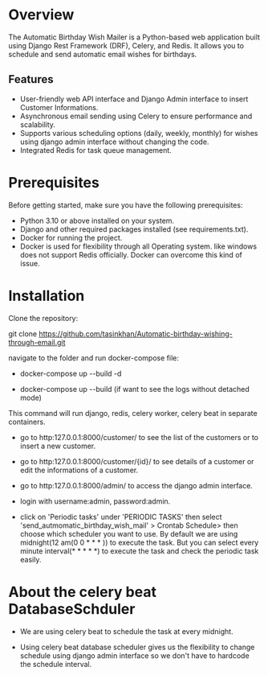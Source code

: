 # Overview
The Automatic Birthday Wish Mailer is a Python-based web application built using Django Rest Framework (DRF), Celery, and Redis. It allows you to schedule and send automatic email wishes for birthdays. 

## Features
- User-friendly web API interface and Django Admin interface to insert Customer Informations.
- Asynchronous email sending using Celery to ensure performance and scalability.
- Supports various scheduling options (daily, weekly, monthly) for wishes using django admin interface without changing the code.
- Integrated Redis for task queue management.

# Prerequisites
Before getting started, make sure you have the following prerequisites:

- Python 3.10 or above installed on your system.
- Django and other required packages installed (see requirements.txt).
- Docker for running the project.
- Docker is used for flexibility through all Operating system. like windows does not support Redis officially. Docker can overcome this kind of issue.

# Installation
Clone the repository:

git clone https://github.com/tasinkhan/Automatic-birthday-wishing-through-email.git

navigate to the folder and run docker-compose file:
- docker-compose up --build -d 

- docker-compose up --build (if want to see the logs without detached mode)

This command will run django, redis, celery worker, celery beat in separate containers.

- go to http:127.0.0.1:8000/customer/ to see the list of the customers or to insert a new customer.

- go to http:127.0.0.1:8000/customer/{id}/ to see details of a customer or edit the informations of a customer.

- go to http:127.0.0.1:8000/admin/ to access the django admin interface.

- login with username:admin, password:admin.

- click on 'Periodic tasks' under 'PERIODIC TASKS' then select 'send_autmomatic_birthday_wish_mail' > Crontab Schedule> then choose which scheduler you want to use. By default we are using midnight(12 am(0 0 * * *  )) to execute the task. But you can select every minute interval(* * * * *) to execute the task and check the periodic task easily.

# About the celery beat DatabaseSchduler
- We are using celery beat to schedule the task at every midnight. 

- Using celery beat database scheduler gives us the flexibility to change schedule using django admin interface so we don't have to hardcode the schedule interval.
